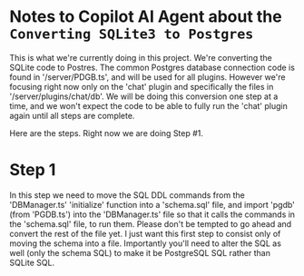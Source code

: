 # Notes to Copilot AI Agent about the `Converting SQLite3 to Postgres` 

This is what we're currently doing in this project. We're converting the SQLite code to Postres. The common Postgres database connection code is found in '/server/PDGB.ts', and will be used for all plugins. However we're focusing right now only on the 'chat' plugin and specifically the files in '/server/plugins/chat/db'. We will be doing this conversion one step at a time, and we won't expect the code to be able to fully run the 'chat' plugin again until all steps are complete.

Here are the steps. Right now we are doing Step #1.

# Step 1

In this step we need to move the SQL DDL commands from the 'DBManager.ts' 'initialize' function into a 'schema.sql' file, and import 'pgdb' (from 'PGDB.ts') into the 'DBManager.ts' file so that it calls the commands in the 'schema.sql' file, to run them. Please don't be tempted to go ahead and convert the rest of the file yet. I just want this first step to consist only of moving the schema into a file. Importantly you'll need to alter the SQL as well (only the schema SQL) to make it be PostgreSQL SQL rather than SQLite SQL.
